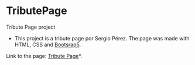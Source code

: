# TributePage
Tribute Page project
- This project is a tribute page por Sergio Pérez. The page was made with HTML, CSS and [Bootsrap5](https://getbootstrap.com/).

Link to the page: [Tribute Page](https://luiscorrea1.github.io/TributePage/)*.

